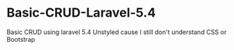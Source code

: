 # Basic-CRUD-Laravel-5.4
Basic CRUD using laravel 5.4
Unstyled cause I still don't understand CSS or Bootstrap
